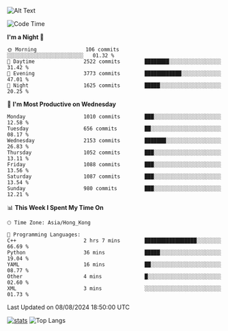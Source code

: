 ![Alt Text](https://media.tenor.com/3Gehha8RO-sAAAAC/goose-dance.gif)

<!--START_SECTION:waka-->
![Code Time](http://img.shields.io/badge/Code%20Time-289%20hrs%2029%20mins-blue)

**I'm a Night 🦉** 

```text
🌞 Morning                106 commits         ░░░░░░░░░░░░░░░░░░░░░░░░░   01.32 % 
🌆 Daytime                2522 commits        ████████░░░░░░░░░░░░░░░░░   31.42 % 
🌃 Evening                3773 commits        ████████████░░░░░░░░░░░░░   47.01 % 
🌙 Night                  1625 commits        █████░░░░░░░░░░░░░░░░░░░░   20.25 % 
```
📅 **I'm Most Productive on Wednesday** 

```text
Monday                   1010 commits        ███░░░░░░░░░░░░░░░░░░░░░░   12.58 % 
Tuesday                  656 commits         ██░░░░░░░░░░░░░░░░░░░░░░░   08.17 % 
Wednesday                2153 commits        ███████░░░░░░░░░░░░░░░░░░   26.83 % 
Thursday                 1052 commits        ███░░░░░░░░░░░░░░░░░░░░░░   13.11 % 
Friday                   1088 commits        ███░░░░░░░░░░░░░░░░░░░░░░   13.56 % 
Saturday                 1087 commits        ███░░░░░░░░░░░░░░░░░░░░░░   13.54 % 
Sunday                   980 commits         ███░░░░░░░░░░░░░░░░░░░░░░   12.21 % 
```


📊 **This Week I Spent My Time On** 

```text
🕑︎ Time Zone: Asia/Hong_Kong

💬 Programming Languages: 
C++                      2 hrs 7 mins        █████████████████░░░░░░░░   66.69 % 
Python                   36 mins             █████░░░░░░░░░░░░░░░░░░░░   19.04 % 
YAML                     16 mins             ██░░░░░░░░░░░░░░░░░░░░░░░   08.77 % 
Other                    4 mins              █░░░░░░░░░░░░░░░░░░░░░░░░   02.60 % 
XML                      3 mins              ░░░░░░░░░░░░░░░░░░░░░░░░░   01.73 % 
```


 Last Updated on 08/08/2024 18:50:00 UTC
<!--END_SECTION:waka-->
[![stats](https://github-readme-stats-rose-phi.vercel.app/api?username=jxncted&count_private=true)](https://github.com/jxncted/github-readme-stats)
![Top Langs](https://github-readme-stats-rose-phi.vercel.app/api/top-langs/?username=jxncted\&layout=compact&hide=c,assembly,jupyter%20notebook)
